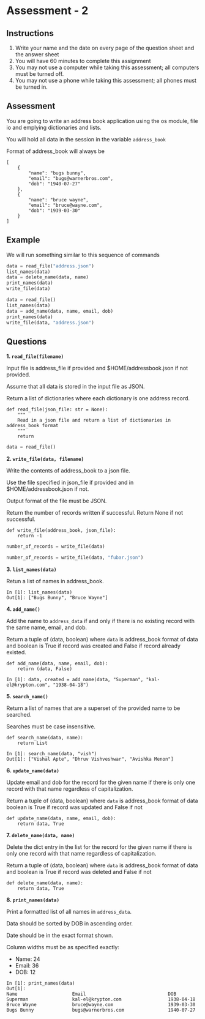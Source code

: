 # Assessment - 2

## Instructions

1. Write your name and the date on every page of the question sheet and the answer sheet
2. You will have 60 minutes to complete this assignment
3. You may not use a computer while taking this assessment; all computers must be turned off.
4. You may not use a phone while taking this assessment; all phones must be turned in.

## Assessment

You are going to write an address book application using the os module, file io and emplying dictionaries and lists.

You will hold all data in the session in the variable `address_book`

Format of address_book will always be

```
[
    {
        "name": "bugs bunny",
        "email": "bugs@warnerbros.com",
        "dob": "1940-07-27"
    },
    {
        "name": "bruce wayne",
        "email": "bruce@wayne.com",
        "dob": "1939-03-30"
    }
]
```

## Example

We will run something similar to this sequence of commands

```python
data = read_file("address.json")
list_names(data)
data = delete_name(data, name)
print_names(data)
write_file(data)
```

```python
data = read_file()
list_names(data)
data = add_name(data, name, email, dob)
print_names(data)
write_file(data, "address.json")
```

## Questions

**1. `read_file(filename)`**

Input file is address_file if provided and $HOME/addressbook.json if not provided.

Assume that all data is stored in the input file as JSON.

Return a list of dictionaries where each dictionary is one address record.

```
def read_file(json_file: str = None):
    """
    Read in a json file and return a list of dictionaries in address_book format
    """
    return
```

```python
data = read_file()
```

**2. `write_file(data, filename)`**

Write the contents of address_book to a json file.

Use the file specified in json_file if provided and in $HOME/addressbook.json if not. 

Output format of the file must be JSON.

Return the number of records written if successful. Return None if not successful.

```
def write_file(address_book, json_file):
    return -1
```

```python
number_of_records = write_file(data)
```

```python
number_of_records = write_file(data, "fubar.json")
```

**3. `list_names(data)`**

Retun a list of names in address_book.

```
In [1]: list_names(data)
Out[1]: ["Bugs Bunny", "Bruce Wayne"]
```

**4. `add_name()`**

Add the name to `address_data` if and only if there is no existing record with the same name, email, and dob.

Return a tuple of (data, boolean) where `data` is address_book format of data and boolean is True if record was created and False if record already existed.

```
def add_name(data, name, email, dob):
    return (data, False)
```

```
In [1]: data, created = add_name(data, "Superman", "kal-el@krypton.com", "1938-04-18")
```

**5. `search_name()`**

Return a list of names that are a superset of the provided name to be searched.

Searches must be case insensitive.

```
def search_name(data, name):
    return List
```

```
In [1]: search_name(data, "vish")
Out[1]: ["Vishal Apte", "Dhruv Vishveshwar", "Avishka Menon"]
```

**6. `update_name(data)`**

Update email and dob for the record for the given name if there is only one record with that name regardless of capitalization.

Return a tuple of (data, boolean) where `data` is address_book format of data boolean is True if record was updated and False if not

```
def update_name(data, name, email, dob):
    return data, True
```

**7. `delete_name(data, name)`**

Delete the dict entry in the list for the record for the given name if there is only one record with that name regardless of capitalization.

Return a tuple of (data, boolean) where `data` is address_book format of data and boolean is True if record was deleted and False if not

```
def delete_name(data, name):
    return data, True
```

**8. `print_names(data)`**

Print a formatted list of all names in `address_data`.

Data should be sorted by DOB in ascending order.

Date should be in the exact format shown.

Column widths must be as specified exactly:
- Name: 24
- Email: 36
- DOB: 12

```
In [1]: print_names(data)
Out[1]:
Name                    Email                              DOB
Superman                kal-el@krypton.com                 1938-04-18
Bruce Wayne             bruce@wayne.com                    1939-03-30
Bugs Bunny              bugs@warnerbros.com                1940-07-27
```